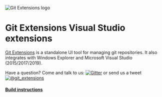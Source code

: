 ![Git Extensions logo](https://cdn.rawgit.com/gitextensions/gitextensions/master/Logo/git-extensions-logo.svg)

# Git Extensions Visual Studio extensions

[Git Extensions](https://github.com/gitextensions/gitextensions/) is a standalone UI tool for managing git repositories.
It also integrates with Windows Explorer and Microsoft Visual Studio (2015/2017/2019).

Have a question? Come and talk to us: [![Gitter](https://badges.gitter.im/Join%20Chat.svg)](https://gitter.im/gitextensions/gitextensions?utm_source=badge&utm_medium=badge&utm_campaign=pr-badge&utm_content=badge) or send us a tweet [![@git_extensions](https://img.shields.io/badge/twitter-%40git__extensions-blue)](https://twitter.com/git_extensions)



#### [Build instructions](https://github.com/gitextensions/gitextensions/wiki/How-To%3A-build-instructions)


